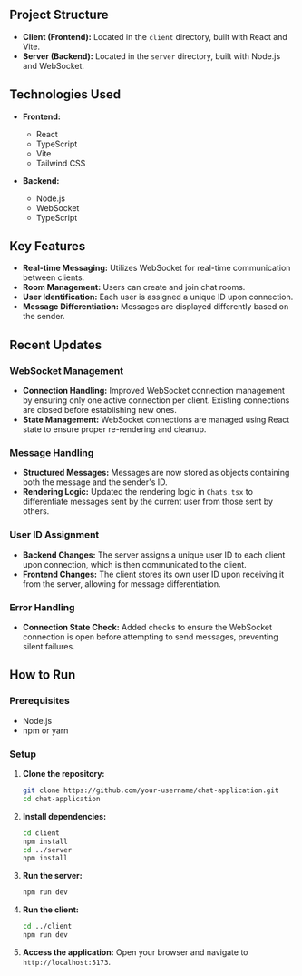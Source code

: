## Project Structure

- **Client (Frontend):** Located in the `client` directory, built with React and Vite.
- **Server (Backend):** Located in the `server` directory, built with Node.js and WebSocket.

## Technologies Used

- **Frontend:**
  - React
  - TypeScript
  - Vite
  - Tailwind CSS

- **Backend:**
  - Node.js
  - WebSocket
  - TypeScript

## Key Features

- **Real-time Messaging:** Utilizes WebSocket for real-time communication between clients.
- **Room Management:** Users can create and join chat rooms.
- **User Identification:** Each user is assigned a unique ID upon connection.
- **Message Differentiation:** Messages are displayed differently based on the sender.

## Recent Updates

### WebSocket Management

- **Connection Handling:** Improved WebSocket connection management by ensuring only one active connection per client. Existing connections are closed before establishing new ones.
- **State Management:** WebSocket connections are managed using React state to ensure proper re-rendering and cleanup.

### Message Handling

- **Structured Messages:** Messages are now stored as objects containing both the message and the sender's ID.
- **Rendering Logic:** Updated the rendering logic in `Chats.tsx` to differentiate messages sent by the current user from those sent by others.

### User ID Assignment

- **Backend Changes:** The server assigns a unique user ID to each client upon connection, which is then communicated to the client.
- **Frontend Changes:** The client stores its own user ID upon receiving it from the server, allowing for message differentiation.

### Error Handling

- **Connection State Check:** Added checks to ensure the WebSocket connection is open before attempting to send messages, preventing silent failures.

## How to Run

### Prerequisites

- Node.js
- npm or yarn

### Setup

1. **Clone the repository:**
   ```bash
   git clone https://github.com/your-username/chat-application.git
   cd chat-application
   ```

2. **Install dependencies:**
   ```bash
   cd client
   npm install
   cd ../server
   npm install
   ```

3. **Run the server:**
   ```bash
   npm run dev
   ```

4. **Run the client:**
   ```bash
   cd ../client
   npm run dev
   ```

5. **Access the application:**
   Open your browser and navigate to `http://localhost:5173`.
